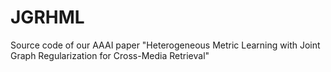# JGRHML
Source code of our AAAI paper "Heterogeneous Metric Learning with Joint Graph Regularization for Cross-Media Retrieval"
